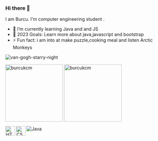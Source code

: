 ### Hi there 👋
I am Burcu. I'm computer engineering student .

<!--
**burcukcm/burcukcm** is a ✨ _special_ ✨ repository because its `README.md` (this file) appears on your GitHub profile.

Here are some ideas to get you started:

- 🔭 I’m currently working on ...
- 🌱 I’m currently learning ...
- 👯 I’m looking to collaborate on ...
- 🤔 I’m looking for help with ...
- 💬 Ask me about ...
- 📫 How to reach me: ...
- 😄 Pronouns: ...
- ⚡ Fun fact: ...
-->

- 🌱 I’m currently learning Java and and JS
- 🥅 2023 Goals: Learn more about java,javascript and bootstrap
- ⚡ Fun fact: i am into at make puzzle,cooking meal and listen Arctic Monkeys

![van-gogh-starry-night](https://user-images.githubusercontent.com/96121254/231749728-0382aaf3-c0d7-4e82-8d21-3234333bc5a2.gif)

 <img height="180em" align="center" src="https://github-readme-stats.vercel.app/api/top-langs?username=burcukcm&show_icons=true&locale=en&layout=compact&langs_count=8&theme=algolia" alt="burcukcm"/>
 
 <img height="180em" align="center" src="https://github-readme-stats.vercel.app/api?username=burcukcm&show_icons=true&locale=en&theme=algolia&include_all_commits=true&count_private=true" alt="burcukcm"/>
 
 
![Java](https://img.shields.io/badge/java-%23ED8B00.svg?style=for-the-badge&logo=java&logoColor=white)
<img align="left" alt="HTML" width="30px" src="https://w7.pngwing.com/pngs/201/90/png-transparent-logo-html-html5.png" />
<img align="left" alt="CSS" width="30px" src="https://cdn.pixabay.com/photo/2017/08/05/11/16/logo-2582747_1280.png" />


